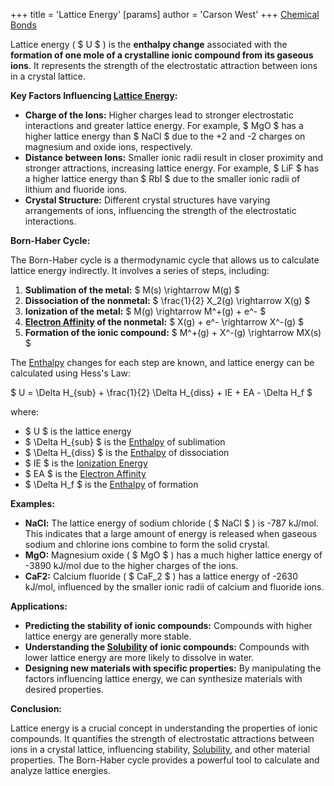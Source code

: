 +++
 title = 'Lattice Energy'
[params]
	author = 'Carson West'
+++
[Chemical Bonds](./../chemical-bonds/)

Lattice energy ( $ U $ ) is the **enthalpy change** associated with the **formation of one mole of a crystalline ionic compound from its gaseous ions**. It represents the strength of the electrostatic attraction between ions in a crystal lattice.

**Key Factors Influencing [Lattice Energy](./../lattice-energy/):**

* **Charge of the Ions:** Higher charges lead to stronger electrostatic interactions and greater lattice energy. For example,  $ MgO $  has a higher lattice energy than  $ NaCl $  due to the +2 and -2 charges on magnesium and oxide ions, respectively.
* **Distance between Ions:** Smaller ionic radii result in closer proximity and stronger attractions, increasing lattice energy. For example,  $ LiF $  has a higher lattice energy than  $ RbI $  due to the smaller ionic radii of lithium and fluoride ions.
* **Crystal Structure:** Different crystal structures have varying arrangements of ions, influencing the strength of the electrostatic interactions.

**Born-Haber Cycle:**

The Born-Haber cycle is a thermodynamic cycle that allows us to calculate lattice energy indirectly. It involves a series of steps, including:

1. **Sublimation of the metal:**  $ M(s) \rightarrow M(g) $ 
2. **Dissociation of the nonmetal:**  $ \frac{1}{2} X_2(g) \rightarrow X(g) $ 
3. **Ionization of the metal:**  $ M(g) \rightarrow M^+(g) + e^- $ 
4. **[Electron Affinity](./../electron-affinity/) of the nonmetal:**  $ X(g) + e^- \rightarrow X^-(g) $ 
5. **Formation of the ionic compound:**  $ M^+(g) + X^-(g) \rightarrow MX(s) $ 

The [Enthalpy](./../enthalpy/) changes for each step are known, and lattice energy can be calculated using Hess's Law:

 $ U = \Delta H_{sub} + \frac{1}{2} \Delta H_{diss} + IE + EA - \Delta H_f $ 

where:

*  $ U $  is the lattice energy
*  $ \Delta H_{sub} $  is the [Enthalpy](./../enthalpy/) of sublimation
*  $ \Delta H_{diss} $  is the [Enthalpy](./../enthalpy/) of dissociation
*  $ IE $  is the [Ionization Energy](./../ionization-energy/)
*  $ EA $  is the [Electron Affinity](./../electron-affinity/)
*  $ \Delta H_f $  is the [Enthalpy](./../enthalpy/) of formation

**Examples:**

* **NaCl:** The lattice energy of sodium chloride ( $ NaCl $ ) is -787 kJ/mol. This indicates that a large amount of energy is released when gaseous sodium and chlorine ions combine to form the solid crystal.
* **MgO:** Magnesium oxide ( $ MgO $ ) has a much higher lattice energy of -3890 kJ/mol due to the higher charges of the ions.
* **CaF2:** Calcium fluoride ( $ CaF_2 $ ) has a lattice energy of -2630 kJ/mol, influenced by the smaller ionic radii of calcium and fluoride ions.

**Applications:**

* **Predicting the stability of ionic compounds:** Compounds with higher lattice energy are generally more stable.
* **Understanding the [Solubility](./../solubility/) of ionic compounds:** Compounds with lower lattice energy are more likely to dissolve in water.
* **Designing new materials with specific properties:** By manipulating the factors influencing lattice energy, we can synthesize materials with desired properties.

**Conclusion:**

Lattice energy is a crucial concept in understanding the properties of ionic compounds. It quantifies the strength of electrostatic attractions between ions in a crystal lattice, influencing stability, [Solubility](./../solubility/), and other material properties. The Born-Haber cycle provides a powerful tool to calculate and analyze lattice energies.
